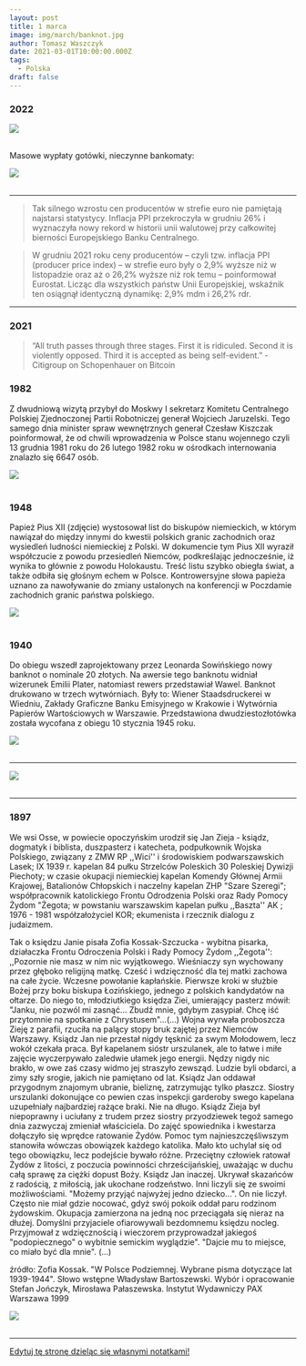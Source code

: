 ```yaml
---
layout: post
title: 1 marca
image: img/march/banknot.jpg
author: Tomasz Waszczyk
date: 2021-03-01T10:00:00.000Z
tags:
  - Polska
draft: false
---
```


### 2022

<img src="./img/march/cenymaksymalne.png"><br><br>

Masowe wypłaty gotówki, nieczynne bankomaty:

<img src="./img/march/bankomat.png"><br><br>

---

> Tak silnego wzrostu cen producentów w strefie euro nie pamiętają najstarsi statystycy. Inflacja PPI przekroczyła w grudniu 26% i wyznaczyła nowy rekord w historii unii walutowej przy całkowitej bierności Europejskiego Banku Centralnego.

> W grudniu 2021 roku ceny producentów – czyli tzw. inflacja PPI (producer price index) – w strefie euro były o 2,9% wyższe niż w listopadzie oraz aż o 26,2% wyższe niż rok temu – poinformował Eurostat. Licząc dla wszystkich państw Unii Europejskiej, wskaźnik ten osiągnął identyczną dynamikę: 2,9% mdm i 26,2% rdr.

---

### 2021

> “All truth passes through three stages. First it is ridiculed. Second it is violently opposed. Third it is accepted as being self-evident.” - Citigroup on Schopenhauer on Bitcoin

<!-- ### 2020 -->

<!-- ==================================================================================================================================================================================================================================================
1) Lista tematow prezentacji wraz z przewidywanym planem powinna byc dostarczona do godziny 17:00 dnia poprzedzajacego spotkanie
2) Transmisja ze spotkania odbywa sie na slacku - kanal #pdm (potrzeba miec wersje desktop slacka)
3) Do wyswietlania slajdow na rzutniku uzywamy dedykowanego laptopa z IT, takze glos jest transmitowany za posrednictwem tego laptopa
4) Osoba, ktora ma pierwsza prezentacje jest odpowiedzialna za sprawdzenie czy sprzet jest na miejsu i zestawienie calosci - w razie braku sprzetu w sali trzeba kontaktowac sie z IT
5) Mamy dedykowane konto na slacku, ktore powinno byc uzywane na dedykowanym laptopie (iteration.demos@relayr.io/PiatkoweDem0$#)
6) Prezentowanie slajdow oraz demonstracje odbywaja sie z komputera osoby prezentujacej
7) Dla usprawnienia przechodzenia miedzy prezentacjami osoby prezentujace powinny byc wczesniej wdzwonione na spotkanie na swoich laptopach z wyciszonym dzwiekiem oraz wyciszonym mikrofonem
8) Slajdy dotyczace pracy oraz planow na przyszla iteracje poszczegolnych zespolow:
       a) powinny znajdowac sie w odpowiednim katalogu na google drive przed spotkaniem
       b) slajdy powinny w jasny sposob okreslac co z poprzedniej iteracji zostalo zrobione a co nie
       c) w czasie prezentacji nacisk powinien byc polozony na tematy dotyczace produktu jako calosci oraz tematow, ktore maja wplyw na inne zespoly
       d) na koncu prezentacji jest czas na pytania - w tym momencie istnieje mozliwosc dopytania sie o szczegoly tematow, ktore byly przedstawione skrotowo
       e) na koncu prezentacji jest tez czas na ostateczny feedback co do planow ze strony pozostalych zespolow
       f) maksymalny czas na prezentacje to 10 minut - nie liczac pytan (zalecany jest czas krotszy aby wraz z pytaniami zmiescic sie w 10 minutach)
9) Demonstracje oraz relacje z konferencji nie podlegaja  ograniczeniom z punktu 8
10) Po spotkaniu do konca dnia wszystkie uaktualnione slajdy powinny znalezc sie w dedykowanym katalogu na google drive

================================================================================================================================================================================================================================================== 

### 2021

Szkoleniowa ZGNILIZNA
Z dniem 12 lutego 2021r zakończyłem współpracę z „Albrecht International”. Po ponad dwóch latach promowania tej marki podczas setek wystąpień na żywo, budowania społeczności biznesowej na spotkaniach regionalnych w Polsce i za granicą, webinarach i wszędzie tam gdzie tylko mogłem, spakowałem manatki i zrezygnowałem z dnia na dzień. Główny powód odejścia zostawiam dla siebie (i mam głęboką nadzieję, że brudów nie będę musiał upubliczniać) a jeden z innych powodów przedstawiam na załączonym obrazku. 
👉Na co dzień większość czasu poświęcam nieruchomościom a szkoleniami zajmowałem się tylko dodatkowo: z pasji do edukacji, chęci poznania nowych osób i tworzenia nowych relacji. W najbliższej przyszłości na pewno się to nie zmieni, gdyż w przeciwieństwie do firm stricte szkoleniowych nie mam zamiaru robić masówki i opierać swojej działalności wyłącznie na sprzedaży kursów. I to jest jeden z kolejnych powodów, dla których nie chce się identyfikować z pewnymi osobami czy markami. 
👉Dla niektórych nieważne jest to ile osób będzie miało dostęp do danej wiedzy, czy nie będzie przez to na rynku za dużej konkurencji i czy biznes się przez to nie wysypie tak jak podnajem mieszkań na pokoje (z którego szkolenie wciąż przez różne osoby jest wpychane kolejnym nieświadomym osobom z obietnicą świetnego biznesu), liczy się tylko sprzedaż kursu i jak największy przychód. Jak już się przestanie sprzedawać jedno to się wymyśli coś kolejnego, bez względu na to czy kiedykolwiek się to robiło. 
👉I takim też właśnie sposobem DZISIAJ powstało nowe szkolenie z biznesu kwater pracowniczych. Od ponad dwóch lat szkolę i tworzę tą społeczność, poświęcając na pomoc ludziom praktycznie cały swój czas i aż do dzisiaj na stronie internetowej widniała jeszcze informacja, że szkolenie jest prowadzone przeze mnie. Ale już po południu na mój kolejny wniosek o usunięcie stworzonych przeze mnie produktów zostałem poinformowany, że pomimo mojego odejścia szkolenie z biznesu kwater dalej jest sprzedawane, z tym że to szkolenie jeszcze nie istnieje a klienci z okazji „wielkiej ,urodzinowej promocji, która jest raz na 30 lat” na razie kupują produkt, którego tak naprawdę nie ma 😃 Wystarczy zmienić osobę prowadzącą i zrobić nowe prezentacje i wszystko gotowe. 
👉i za jakiś czas ktoś, kto zawsze nazywał ten biznes „śmiesznymi kwaterami”, często mówił że ten biznes za 2 lata padnie a osoby zajmujące się tym nazywał „dzbanami” będzie teraz z tego zagadnienia „uczył”. Wystarczy zrobić promocję, sprzedać i opowiadać o czymś z czym nie ma się ani grama doświadczenia. Ten sam program, te same ułożone przeze mnie teksty, te same pliki, ale inny „lepszy” prelegent.  Świeżaki i tak to łykną bo się wrzuci profesjonalne zdjęcie czy grafikę na Facebooka i podkoloruje cyferki . Bo tu właśnie chodzi wyłącznie o cyferki – cyferki ze sprzedaży a nie o Twoją edukację. Sprzedaje się to co idzie – jak to w handlu 😊
👉Oczywiście to nie jedyny i nie najgorszy przykład szkoleniowej zgnilizny, znam jeszcze osoby, które promują swoje szkolenia a w międzyczasie sprzedają po cichu swoje biznesy, z których szkolą. Takie to super biznesy. Znam osobę, która na swojej stronie internetowej sprzedawała szkolenie z biznesu kwater a dopiero po ponad roku zaczęła to robić. Można?  Wszystko można tylko trzeba umieć wbić się z artykułem do branżowej gazety albo zapłacić za okładkę i eksperckość już masz załatwioną. Pozdro dla kumatych 🐕‍🦺🐕‍🦺🐕‍🦺🐕‍🦺🐕‍🦺
👉Kończąc temat jestem bardzo dumny z tego, że przy współpracy z Albrecht International udało mi się chociaż częściowo spełnić swoją misję i wpłynąć na zmianę standardu najmu pracowniczego w Polsce, wyszkoliłem kilkaset osób i na tym przygoda się kończy, mój kurs będę w przyszłości organizował tylko w rozszerzonej wersji, dla mocno ograniczonej liczby osób i za wyższą cenę. Jeśli sporo moich kursantów zarabia po kilkanaście / kilkadziesiąt tys. złotych miesięcznie to ja nie widzę powodu, dlaczego kurs miałby być tani, ogólnodostępny i powodował zachwianie biznesu dla osób, które zaryzykowały wchodząc w niego wcześniej gdy nie było to jeszcze popularne i rozdmuchane jako dochodowe.
👉Lecę oglądać meczyk  a przez najbliższy miesiąc odcinam się od obowiązków, po kilku latach pracy na dwa etaty i ogromnego poświęcenia łącznie z własnym zdrowiem czas zadbać trochę o siebie a dla chętnych mówię: do zobaczenia niebawem! Jeśli tylko opracuję jak wprowadzić do tej branży lepszą jakość to będzie Wam i innym co oceniać. 
👉Przy okazji pragnę podziękować każdej z tysięcy poznanych osób dzięki mojej dwuletniej działalności, to że mogłem Was poznać sprawiło, że moje życie stało się NAPRAWDĘ bogate i nie przeliczalne na pieniądze, daliście mi prawdziwą wartość. Setki spotkań, kontaktów i setki imprez – i chociaż niektórzy twierdzą, że często przesadzaliśmy z balowaniem do rana i wątroby cierpiały to chcę powiedzieć jedno: przynajmniej nabalowaliśmy się na zapas a pandemia jeszcze trochę potrwa, premier planuje otwierać fabrykę szczepionek a fabryki to nie są krótkotrwałe inwestycje (tego akurat jestem pewien), także jeśli chodzi o mnie to niczego nie żałuję. 
👉I na koniec dziękuję osobom, które doceniły moją pracę, są na „naszej” tajnej grupie, z którymi razem udało się stworzyć prawdziwą a nie tylko wirtualną społeczność i które informują mnie na bieżąco co się dzieje, gdyż niestety zostałem dzisiaj wyrzucony z grupy na Fb na której przez 2 lata pomagałem kursantom, no cóż jakoś przeżyję. Kto chce się spotkać na żywo to zapraszam na priv, będę starał się odpisywać. 😊 Za jakiś czas się spotkamy - pamiętajcie, nie jesteście tylko cyfrą na czyimś koncie ani żadnym "dzbanem", to my to stworzyliśmy.
„Z życzeniami” uczciwych współpracowników
 Pozdrawiam

-->

### 1982

Z dwudniową wizytą przybył do Moskwy I sekretarz Komitetu Centralnego Polskiej Zjednoczonej Partii Robotniczej generał Wojciech Jaruzelski.
Tego samego dnia minister spraw wewnętrznych generał Czesław Kiszczak poinformował, że od chwili wprowadzenia w Polsce stanu wojennego czyli 13 grudnia 1981 roku do 26 lutego 1982 roku w ośrodkach internowania znalazło się 6647 osób.

<img src="./img/march/moskwa.jpg"/><br><br>

### 1948

Papież Pius XII (zdjęcie) wystosował list do biskupów niemieckich, w którym nawiązał do między innymi do kwestii polskich granic zachodnich oraz wysiedleń ludności niemieckiej z Polski.
W dokumencie tym Pius XII wyraził współczucie z powodu przesiedleń Niemców, podkreślając jednocześnie, iż wynika to głównie z powodu Holokaustu.
Treść listu szybko obiegła świat, a także odbiła się głośnym echem w Polsce. Kontrowersyjne słowa papieża uznano za nawoływanie do zmiany ustalonych na konferencji w Poczdamie zachodnich granic państwa polskiego.

<img src="./img/march/pius.jpg"/><br><br>

### 1940

Do obiegu wszedł zaprojektowany przez Leonarda Sowińskiego nowy banknot o nominale 20 złotych.
Na awersie tego banknotu widniał wizerunek Emilii Plater, natomiast rewers przedstawiał Wawel.
Banknot drukowano w trzech wytwórniach. Były to: Wiener Staadsdruckerei w Wiedniu, Zakłady Graficzne Banku Emisyjnego w Krakowie i Wytwórnia Papierów Wartościowych w Warszawie.
Przedstawiona dwudziestozłotówka została wycofana z obiegu 10 stycznia 1945 roku.

<img src="./img/march/banknot.jpg"/><br><br>

---

<img src="./img/march/wyzwolenie.jpg"><br><br>

---

### 1897

We wsi Osse, w powiecie opoczyńskim urodził się Jan Zieja - ksiądz, dogmatyk i biblista, duszpasterz i katecheta, podpułkownik Wojska Polskiego, związany z ZMW RP ,,Wici'' i środowiskiem podwarszawskich Lasek; IX 1939 r. kapelan 84 pułku Strzelców Poleskich 30 Poleskiej Dywizji Piechoty; w czasie okupacji niemieckiej kapelan Komendy Głównej Armii Krajowej, Batalionów Chłopskich i naczelny kapelan ZHP "Szare Szeregi"; współpracownik katolickiego Frontu Odrodzenia Polski oraz Rady Pomocy Żydom "Żegota; w powstaniu warszawskim kapelan pułku ,,Baszta'' AK ; 1976 - 1981 współzałożyciel KOR; ekumenista i rzecznik dialogu z judaizmem.

Tak o księdzu Janie pisała Zofia Kossak-Szczucka - wybitna pisarka, działaczka Frontu Odroczenia Polski i Rady Pomocy Żydom ,,Żegota'':
,,Pozornie nie masz w nim nic wyjątkowego. Wieśniaczy syn wychowany przez głęboko religijną matkę. Cześć i wdzięczność dla tej matki zachowa na całe życie. Wczesne powołanie kapłańskie. Pierwsze kroki w służbie Bożej przy boku biskupa Łozińskiego, jednego z polskich kandydatów na ołtarze. Do niego to, młodziutkiego księdza Ziei, umierający pasterz mówił: "Janku, nie pozwól mi zasnąć... Zbudź mnie, gdybym zasypiał. Chcę iść przytomnie na spotkanie z Chrystusem"...(...) Wojna wyrwała proboszcza Zieję z parafii, rzuciła na palący stopy bruk zajętej przez Niemców Warszawy. Ksiądz Jan nie przestał nigdy tęsknić za swym Mołodowem, lecz wokół czekała praca. Był kapelanem sióstr urszulanek, ale to łatwe i miłe zajęcie wyczerpywało zaledwie ułamek jego energii. Nędzy nigdy nic brakło, w owe zaś czasy widmo jej straszyło zewsząd. Ludzie byli obdarci, a zimy szły srogie, jakich nie pamiętano od lat. Ksiądz Jan oddawał przygodnym znajomym ubranie, bieliznę, zatrzymując tylko płaszcz. Siostry urszulanki dokonujące co pewien czas inspekcji garderoby swego kapelana uzupełniały najbardziej rażące braki. Nie na długo. Ksiądz Zieja był niepoprawny i uciułany z trudem przez siostry przyodziewek tegoż samego dnia zazwyczaj zmieniał właściciela. Do zajęć spowiednika i kwestarza dołączyło się wprędce ratowanie Żydów. Pomoc tym najnieszczęśliwszym stanowiła wówczas obowiązek każdego katolika. Mało kto uchylał się od tego obowiązku, lecz podejście bywało różne. Przeciętny człowiek ratował Żydów z litości, z poczucia powinności chrześcijańskiej, uważając w duchu całą sprawę za ciężki dopust Boży. Ksiądz Jan inaczej. Ukrywał skazańców z radością, z miłością, jak ukochane rodzeństwo. Inni liczyli się ze swoimi możliwościami. "Możemy przyjąć najwyżej jedno dziecko...". On nie liczył. Często nie miał gdzie nocować, gdyż swój pokoik oddał paru rodzinom żydowskim. Okupacja zamierzona na jedną noc przeciągała się nieraz na dłużej. Domyślni przyjaciele ofiarowywali bezdomnemu księdzu nocleg. Przyjmował z wdzięcznością i wieczorem przyprowadzał jakiegoś "podopiecznego" o wybitnie semickim wyglądzie". "Dajcie mu to miejsce, co miało być dla mnie". (...)

źródło: Zofia Kossak. "W Polsce Podziemnej. Wybrane pisma dotyczące lat 1939-1944". Słowo wstępne Władysław Bartoszewski. Wybór i opracowanie Stefan Jończyk, Mirosława Pałaszewska. Instytut Wydawniczy PAX Warszawa 1999

<img src="./img/march/zieja.jpg"/><br><br>

---

<a href="https://github.com/TomaszWaszczyk/historia.waszczyk.com/edit/master/src/content/march-1.md" target="_blank">Edytuj tę stronę dzieląc się własnymi notatkami!</a>
